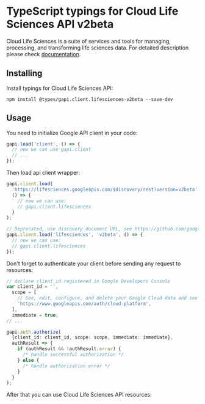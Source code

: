 # TypeScript typings for Cloud Life Sciences API v2beta

Cloud Life Sciences is a suite of services and tools for managing, processing, and transforming life sciences data.
For detailed description please check [documentation](https://cloud.google.com/life-sciences).

## Installing

Install typings for Cloud Life Sciences API:

```
npm install @types/gapi.client.lifesciences-v2beta --save-dev
```

## Usage

You need to initialize Google API client in your code:

```typescript
gapi.load('client', () => {
  // now we can use gapi.client
  // ...
});
```

Then load api client wrapper:

```typescript
gapi.client.load(
  'https://lifesciences.googleapis.com/$discovery/rest?version=v2beta',
  () => {
    // now we can use:
    // gapi.client.lifesciences
  }
);
```

```typescript
// Deprecated, use discovery document URL, see https://github.com/google/google-api-javascript-client/blob/master/docs/reference.md#----gapiclientloadname----version----callback--
gapi.client.load('lifesciences', 'v2beta', () => {
  // now we can use:
  // gapi.client.lifesciences
});
```

Don't forget to authenticate your client before sending any request to resources:

```typescript
// declare client_id registered in Google Developers Console
var client_id = '',
  scope = [
    // See, edit, configure, and delete your Google Cloud data and see the email address for your Google Account.
    'https://www.googleapis.com/auth/cloud-platform',
  ],
  immediate = true;
// ...

gapi.auth.authorize(
  {client_id: client_id, scope: scope, immediate: immediate},
  authResult => {
    if (authResult && !authResult.error) {
      /* handle successful authorization */
    } else {
      /* handle authorization error */
    }
  }
);
```

After that you can use Cloud Life Sciences API resources: <!-- TODO: make this work for multiple namespaces -->

```typescript

```
